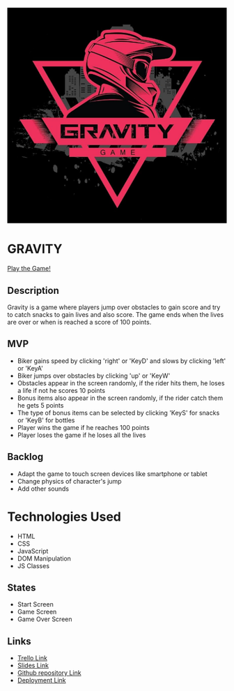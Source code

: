 ![logo_gravity](/images/game-logo.png)

# GRAVITY

[Play the Game!](https://chuinga.github.io/Project-Gravity-Game/)

## Description
Gravity is a game where players jump over obstacles to gain score and try to catch snacks to gain lives and also score. The game ends when the lives are over or when is reached a score of 100 points. 


## MVP
- Biker gains speed by clicking 'right' or 'KeyD' and slows by clicking 'left' or 'KeyA'
- Biker jumps over obstacles by clicking 'up' or 'KeyW' 
- Obstacles appear in the screen randomly, if the rider hits them, he loses a life if not he scores 10 points
- Bonus items also appear in the screen randomly, if the rider catch them he gets 5 points
- The type of bonus items can be selected by clicking 'KeyS' for snacks or 'KeyB' for bottles
- Player wins the game if he reaches 100 points
- Player loses the game if he loses all the lives


## Backlog
- Adapt the game to touch screen devices like smartphone or tablet
- Change physics of character's jump 
- Add other sounds


# Technologies Used

- HTML
- CSS
- JavaScript
- DOM Manipulation
- JS Classes


## States 
- Start Screen
- Game Screen
- Game Over Screen


## Links

- [Trello Link](https://trello.com/b/CiRNtMSU/mtb-game)
- [Slides Link](https://docs.google.com/presentation/d/1wqe0oGNTVt-6006TZBZAQGr6AGmzgcvcn8o0QqIYHKw/edit#slide=id.g2a3d1be3d81_0_106)
- [Github repository Link](https://github.com/chuinga/Project-Gravity-Game)
- [Deployment Link](https://chuinga.github.io/Project-Gravity-Game/)